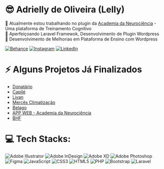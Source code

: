 # 😎 Adrielly de Oliveira (Lelly)
🧠 Atualmente estou trabalhando no plugin da [Academia da Neurociência](https://app.institutodeneurociencia.com.br/login/) - Uma plataforma de Treinamento Cognitivo<br>🌱 Aperfeiçoando Laravel Framewok, Desenvolvimento de Plugin Wordpress<br>
🧠 Desenvolvimento de Melhorias em Plataforma de Ensino com Wordpress 

[![Behance](https://img.shields.io/badge/Behance-1769ff?logo=behance&logoColor=white)](https://behance.net/lellyoliver) [![Instagram](https://img.shields.io/badge/Instagram-%23E4405F.svg?logo=Instagram&logoColor=white)](https://instagram.com/iamlelly) [![LinkedIn](https://img.shields.io/badge/LinkedIn-%230077B5.svg?logo=linkedin&logoColor=white)](https://linkedin.com/in/lellyoliver) 

# ⚡ Alguns Projetos Já Finalizados
- [Donatário](https://donatario.com.br/)
- [Capilé](https://restaurantecapile.com.br/)
- [Livan](https://livan.com.br/)
- [Mercês Climatização](https://mercesclimatizacao.com.br/a-merces/)
- [Belago](https://belago.com/pentest/)
- [APP WEB - Academia da Neurociência](https://app.academiadaneurociencia.com.br/)
- [BHF](https://bhf.com.br/)


# 💻 Tech Stacks:
![Adobe Illustrator](https://img.shields.io/badge/adobeillustrator-%23FF9A00.svg?style=for-the-badge&logo=adobeillustrator&logoColor=white) ![Adobe InDesign](https://img.shields.io/badge/Adobe%20InDesign-49021F?style=for-the-badge&logo=adobeindesign&logoColor=white) ![Adobe XD](https://img.shields.io/badge/Adobe%20XD-470137?style=for-the-badge&logo=Adobe%20XD&logoColor=#FF61F6) ![Adobe Photoshop](https://img.shields.io/badge/adobephotoshop-%2331A8FF.svg?style=for-the-badge&logo=adobephotoshop&logoColor=white) 	![Figma](https://img.shields.io/badge/figma-%23F24E1E.svg?style=for-the-badge&logo=figma&logoColor=white) ![JavaScript](https://img.shields.io/badge/javascript-%23323330.svg?style=for-the-badge&logo=javascript&logoColor=%23F7DF1E) ![CSS3](https://img.shields.io/badge/css3-%231572B6.svg?style=for-the-badge&logo=css3&logoColor=white) ![HTML5](https://img.shields.io/badge/html5-%23E34F26.svg?style=for-the-badge&logo=html5&logoColor=white) ![PHP](https://img.shields.io/badge/php-%23777BB4.svg?style=for-the-badge&logo=php&logoColor=white) ![Bootstrap](https://img.shields.io/badge/bootstrap-%23563D7C.svg?style=for-the-badge&logo=bootstrap&logoColor=white) ![Laravel](https://img.shields.io/badge/laravel-%23FF2D20.svg?style=for-the-badge&logo=laravel&logoColor=white)
